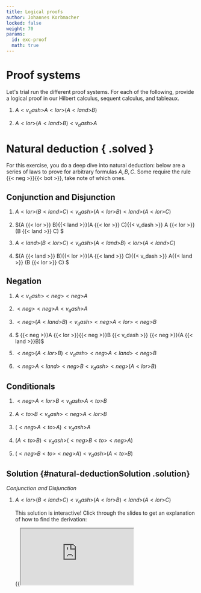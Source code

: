 ```yaml
---
title: Logical proofs
author: Johannes Korbmacher
locked: false
weight: 70
params: 
  id: exc-proof
  math: true
---
```


# Proof systems 

Let's trial run the different proof systems. For each of the following, provide
a logical proof in our Hilbert calculus, sequent calculus, and tableaux.

1. $A {{< v_dash >}} A {{< lor >}}(A{{< land >}}B)$

2. $A {{< lor >}}(A{{< land >}}B) {{< v_dash >}}A$

# Natural deduction { .solved }

For this exercise, you do a deep dive into natural deduction: below are a series
of laws to prove for arbitrary formulas $A,B,C$. Some require the rule 
{{< neg >}}{{< bot >}}, take note of which ones.

## Conjunction and Disjunction

1. $A {{< lor >}} (B {{< land >}} C) {{< v_dash >}} (A {{< lor >}} B){{< land >}}(A {{< lor >}} C)$

2. $(A {{< lor >}} B){{< land >}}(A {{< lor >}} C){{< v_dash >}} A {{< lor >}} (B {{< land >}} C) $

3. $A {{< land >}} (B {{< lor >}} C) {{< v_dash >}} (A {{< land >}} B){{< lor >}}(A {{< land >}} C)$

4. $(A {{< land >}} B){{< lor >}}(A {{< land >}} C){{< v_dash >}}  A{{< land >}} (B {{< lor >}} C) $

## Negation

1. $A {{< v_dash >}}{{< neg >}}{{< neg >}} A$

2. ${{< neg >}}{{< neg >}} A{{< v_dash >}} A$

3. ${{< neg >}}(A {{< land >}}B) {{< v_dash >}} {{< neg >}}A {{< lor >}}{{< neg >}}B$

4. $ {{< neg >}}A {{< lor >}}{{< neg >}}B {{< v_dash >}}  {{< neg >}}(A {{< land >}}B)$

5. ${{< neg >}}(A {{< lor >}}B) {{< v_dash >}} {{< neg >}}A {{< land >}}{{< neg >}}B$

6. ${{< neg >}}A {{< land >}}{{< neg >}}B {{< v_dash >}} {{< neg >}}(A {{< lor >}}B)$

## Conditionals

1. ${{< neg >}}A {{< lor >}} B{{< v_dash >}}A{{< to >}}B$

2. $A {{< to >}} B {{< v_dash >}}{{< neg >}}A {{< lor >}} B$

3. $({{< neg >}}A{{< to >}} A) {{< v_dash >}} A$

4. $(A{{< to >}}B){{< v_dash >}}({{< neg >}}B {{< to >}}{{< neg >}}A)$

5. (${{< neg >}}B {{< to >}}{{< neg >}}A){{< v_dash >}}(A {{< to >}} B)$

## Solution {#natural-deductionSolution .solution}

*Conjunction and Disjunction*

1. $A {{< lor >}} (B {{< land >}} C) {{< v_dash >}} (A {{< lor >}} B){{< land >}}(A {{< lor >}} C)$

    This solution is interactive! Click through the slides to get an explanation of how to find the derivation:

    {{<iframe src="https://link.excalidraw.com/p/readonly/foQADbq8hXxQlzw0Qznf" >}}

2. $(A {{< lor >}} B){{< land >}}(A {{< lor >}} C){{< v_dash >}} A {{< lor >}} (B {{< land >}} C) $

    {{< img src="img/distribution_two_rtl.png" class="mx-auto rounded d-block inert-img img-fluid" width="700px">}}

3. $A {{< land >}} (B {{< lor >}} C) {{< v_dash >}} (A {{< land >}} B){{< lor >}}(A {{< land >}} C)$

    This solution is interactive! Click through the slides to get an explanation of how to find the derivation:

    {{<iframe src="https://link.excalidraw.com/p/readonly/bI3TWrMYvvnheKW6gr2i" >}}


4. $(A {{< land >}} B){{< lor >}}(A {{< land >}} C){{< v_dash >}}  A{{< land >}} (B {{< lor >}} C) $

    {{< img src="img/distribution_one_rtl.png" class="mx-auto rounded d-block inert-img img-fluid" width="700px">}}

*Negation*

1. $A {{< v_dash >}}{{< neg >}}{{< neg >}} A$

    This solution is interactive! Click through the slides to get an explanation of how to find the derivation:

    {{<iframe src="https://link.excalidraw.com/p/readonly/zIdmhCzAWfvGW2H619CA" >}}

    This is perhaps the most difficult one of this set.


2. ${{< neg >}}{{< neg >}} A{{< v_dash >}} A$

    {{< img src="img/double_negation_rtl.png" class="mx-auto rounded d-block inert-img img-fluid" width="200px">}}

    Note that this derivation requires classicality.

3. ${{< neg >}}(A {{< land >}}B) {{< v_dash >}} {{< neg >}}A {{< lor >}}{{< neg >}}B$

    {{< img src="img/de_morgan_one_ltr.png" class="mx-auto rounded d-block inert-img img-fluid" width="500px">}}

4. $ {{< neg >}}A {{< lor >}}{{< neg >}}B {{< v_dash >}}  {{< neg >}}(A {{< land >}}B)$

    {{< img src="img/de_morgan_one_rtl.png" class="mx-auto rounded d-block inert-img img-fluid" width="500px">}}

5. ${{< neg >}}(A {{< lor >}}B) {{< v_dash >}} {{< neg >}}A {{< land >}}{{< neg >}}B$

    {{< img src="img/de_morgan_two_ltr.png" class="mx-auto rounded d-block inert-img img-fluid" width="500px">}}

6. ${{< neg >}}A {{< land >}}{{< neg >}}B {{< v_dash >}} {{< neg >}}(A {{< lor >}}B)$

    {{< img src="img/de_morgan_two_rtl.png" class="mx-auto rounded d-block inert-img img-fluid" width="500px">}}

*Conditionals*


1. ${{< neg >}}A {{< lor >}} B{{< v_dash >}}A{{< to >}}B$

    This solution is interactive! Click through the slides to get an explanation of how to find the derivation:

    {{<iframe src="https://link.excalidraw.com/p/readonly/kYgz1Qljtf4yMChwYvTk" >}}


2. $A {{< to >}} B {{< v_dash >}}{{< neg >}}A {{< lor >}} B$

    {{< img src="img/cond_def_rtl.png" class="mx-auto rounded d-block inert-img img-fluid" width="500px">}}

3. $({{< neg >}}A{{< to >}} A) {{< v_dash >}} A$

    {{< img src="img/consequentia_mirabilis.png" class="mx-auto rounded d-block inert-img img-fluid" width="300px">}}

4. $(A{{< to >}}B){{< v_dash >}}({{< neg >}}B {{< to >}}{{< neg >}}A)$

    {{< img src="img/contrapos_ltr.png" class="mx-auto rounded d-block inert-img img-fluid" width="300px">}}

5. (${{< neg >}}B {{< to >}}{{< neg >}}A){{< v_dash >}}(A {{< to >}} B)$

    {{< img src="img/contrapos_rtl.png" class="mx-auto rounded d-block inert-img img-fluid" width="300px">}}

# Lean verification

For this exercise, you verify your natural deduction inferences using Lean.
Below are templates for the code to use. The proofs are replaced by `<span
class="dark-red">sorry</span>`, which makes Lean not complain about the missing
proof. The `sorry`-tactic is very useful when writing a proof, because it makes
Lean "shut up", while allowing you to type your proof. You need to replace each
`<span class="dark-red">sorry</span>` with the correct proof, of course.

Note that some of the proofs below require `<span class="dark-blue">open</span>
Classical`. Which ones?

In your proofs, you can use previous theorems using `apply`. Note that theorem's
like `distribution_one_rtl` require to be passed a proof term `h`. 

## Conjunction and Disjunction

{{< lean_logo >}}
~~~lean4
  variable (A B C : Prop)

  theorem distribution_one_ltr (h : (A ∧ (B ∨ C))) : (A ∧ B) ∨ (A ∧ C) := by
    sorry

  theorem distribution_one_rtl (h : (A ∧ B) ∨ (A ∧ C) ) : (A ∧ (B ∨ C)) := by
    sorry

  theorem distribution_two_ltr (h : (A ∨ (B ∧ C))) : (A ∨ B) ∧ (A ∨ C) := by
    sorry

  theorem distribution_two_rtl (h : (A ∨ B) ∧ (A ∨ C) ) : (A ∨ (B ∧ C)) := by
    sorry

~~~
Click this
[link](https://live.lean-lang.org/#codez=ATBuEMCcEtwIwDYFNgAoCCwBCwDCwAuYABUgHsAHASgCgaQAXACyTMiQFtgATaAZwYw4AVwbQyAOwD6kpFISC0TQmkyByIjQ5AFER4qelRmAasVYDsMbcpggF5gcAJ70QwPm0hPnzVuy68BQqLi0rJSkAwISgbq2KbmMVbA1qpGmma61naOziBukB50jCxsnDz8gtAiYpJSDADuZPKKqMpEhuY4lnrJ7bGpvYm29k4uru6eRT6l/hVVwbUNYRFRbZg6Jv1ruknR6aidGYRZIy55HkA)
to open the browser playground. 

## Negation:

{{< lean_logo >}}
~~~lean4
  variable (A B : Prop)

  theorem double_negation_ltr (h: ¬¬ A) : A := by
    sorry

  theorem double_negation_rtl (h : A) : ¬¬ A := by
    sorry

  theorem de_morgan_one_ltr (h : ¬(A ∧ B)) : (¬ A ∨ ¬ B) := by
    sorry

  theorem de_morgan_one_rtl (h : (¬ A ∨ ¬ B)) : ¬(A ∧ B) := by
    sorry

  theorem de_morgan_two_ltr (h : ¬(A ∨ B)) : (¬ A ∧ ¬ B) := by
    sorry

  theorem de_morgan_two_rtl (h : (¬ A ∧ ¬ B)) :  ¬(A ∨ B) := by
    sorry

~~~
Click this
[link](https://live.lean-lang.org/#codez=ATBuEMCcEtwIwDYFNgAoCCwBCwBcwAFSAewAcBKAKEpABcALJYyJAW2ABNiBXRJAfQB2SAObha0YoP4JakNPXwAapcHTk8avAF5gcAJ40QwAM7NIhowyYt2XXsiGjxk6ZFoIFm9ZpVbcugZGIGaQFtR0jMxsnAKszGLSUgKy8qj0vhjAgORE2OQa+KiqmIAURMCqWAWBhsam5paRNjEccQngScL87p7pmkVaZRX5mZi5lTp6Ncah4VZRtrH88ZCJ/LQA7sQycl7KWWWVBWjFOeV5E0G1Mw3A1tF2rSvta5tdHrvHWrlDR+X75wFJsE6mF9EA)
to open the browser playground. 

## Conditionals

{{< lean_logo >}}
~~~lean4
  variable (A B : Prop)

  theorem cond_def_ltr (h : ¬A ∨ B) : A → B := by
    sorry

  theorem cond_def_rtl (h : A → B ) : ¬A ∨ B  := by
    sorry

  theorem consequentia_mirabilis (h : ¬ A → A) : A := by
    sorry

  theorem contrapos_ltr (h : A → B) : ¬B → ¬A := by
    sorry

  theorem contrapos_rtl (h: ¬B → ¬A) : A → B := by
    sorry

~~~
Click this
[link](https://live.lean-lang.org/#codez=ATBuEMCcEtwIwDYFNgAoCCwBCwBcwAFSAewAcBKAKEpABcALJYyJAW2AGNiA7AEwH1eSAGb8EtSGnp5gAGsyAKImzkZmQEmE2PAF5gcAJ40QwAM7NIBwwyYt2XPoJH9ItBFNXANOFfnnAlObV0DIxMzCzpGZjZOHmMkAEcAVyRuWlh+VmhIeGgEaGM3H2B1Yu9iwP1DEFNIc2oI62i7CXBSYmMxCULyzzLZHA1fXB1KkJq6y0ibGNTsto7nV1R6HwG5dDKSnGGgqtDavSA)
to open the browser playground. 

# Interpreting Lean

Consider the following two Lean proofs. Translate them into natural deduction
proofs:

{{< lean_logo >}}
~~~lean4
  variable (A B : Prop)

  theorem absorption_one_ltr : (A ∧ (A ∨ B)) → A := by
    intro h
    exact h.left

  theorem absorption_one_rtl : A → (A ∧ (A ∨ B)) := by
    intro hA
    apply And.intro
    · exact hA
    · exact Or.inl hA

~~~
Click this
[link](https://live.lean-lang.org/#codez=AQNwhgTglmBGA2BTYAKAgsAQsAXMAChAPYAOAlAFAXDAAuAFokRIgLbBwDOzJtURAOwD6gxEPi0IuVBkDkRDOCAKIixkywQEmEwDDgC8wWAE9qNYFAGSiwesZqIAHmADGtKwDokAM1pUaDJi3YuHj5BEQExCFp4aQxNdGB5eOVMVVw9QxtTc2IrNEywEhJ4Ay0BABNXMwtMgHbgeycXejyTYDqG52AAeQhKgWjmiiA)
to open the browser playground. 
